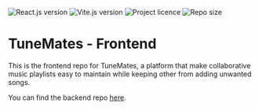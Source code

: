 ![React.js version](https://img.shields.io/badge/React.js-^18.3.1-61DAFB?style=for-the-badge)
![Vite.js version](https://img.shields.io/badge/Vite.js-^6.0.5-646CFF?style=for-the-badge)
![Project licence](https://img.shields.io/github/license/NamelessProj/TuneMates_Frontend?style=for-the-badge)
![Repo size](https://img.shields.io/github/repo-size/NamelessProj/TuneMates_Frontend?style=for-the-badge)

# TuneMates - Frontend
This is the frontend repo for TuneMates, a platform that make collaborative music playlists easy to maintain while keeping other from adding unwanted songs.

You can find the backend repo [here](https://github.com/NamelessProj/TuneMates_Backend).